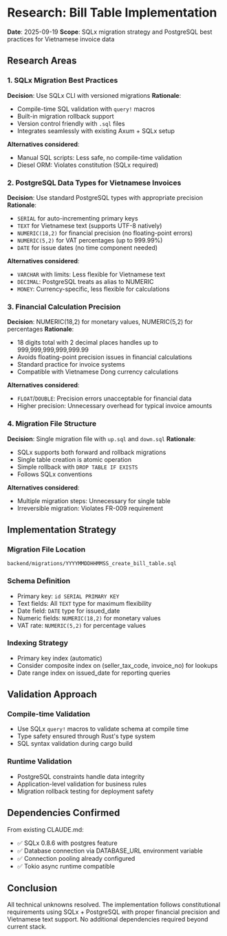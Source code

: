 # Research: Bill Table Implementation

**Date**: 2025-09-19
**Scope**: SQLx migration strategy and PostgreSQL best practices for Vietnamese invoice data

## Research Areas

### 1. SQLx Migration Best Practices

**Decision**: Use SQLx CLI with versioned migrations
**Rationale**:
- Compile-time SQL validation with `query!` macros
- Built-in migration rollback support
- Version control friendly with `.sql` files
- Integrates seamlessly with existing Axum + SQLx setup

**Alternatives considered**:
- Manual SQL scripts: Less safe, no compile-time validation
- Diesel ORM: Violates constitution (SQLx required)

### 2. PostgreSQL Data Types for Vietnamese Invoices

**Decision**: Use standard PostgreSQL types with appropriate precision
**Rationale**:
- `SERIAL` for auto-incrementing primary keys
- `TEXT` for Vietnamese text (supports UTF-8 natively)
- `NUMERIC(18,2)` for financial precision (no floating-point errors)
- `NUMERIC(5,2)` for VAT percentages (up to 999.99%)
- `DATE` for issue dates (no time component needed)

**Alternatives considered**:
- `VARCHAR` with limits: Less flexible for Vietnamese text
- `DECIMAL`: PostgreSQL treats as alias to NUMERIC
- `MONEY`: Currency-specific, less flexible for calculations

### 3. Financial Calculation Precision

**Decision**: NUMERIC(18,2) for monetary values, NUMERIC(5,2) for percentages
**Rationale**:
- 18 digits total with 2 decimal places handles up to 999,999,999,999,999.99
- Avoids floating-point precision issues in financial calculations
- Standard practice for invoice systems
- Compatible with Vietnamese Dong currency calculations

**Alternatives considered**:
- `FLOAT`/`DOUBLE`: Precision errors unacceptable for financial data
- Higher precision: Unnecessary overhead for typical invoice amounts

### 4. Migration File Structure

**Decision**: Single migration file with `up.sql` and `down.sql`
**Rationale**:
- SQLx supports both forward and rollback migrations
- Single table creation is atomic operation
- Simple rollback with `DROP TABLE IF EXISTS`
- Follows SQLx conventions

**Alternatives considered**:
- Multiple migration steps: Unnecessary for single table
- Irreversible migration: Violates FR-009 requirement

## Implementation Strategy

### Migration File Location
```
backend/migrations/YYYYMMDDHHMMSS_create_bill_table.sql
```

### Schema Definition
- Primary key: `id SERIAL PRIMARY KEY`
- Text fields: All `TEXT` type for maximum flexibility
- Date field: `DATE` type for issued_date
- Numeric fields: `NUMERIC(18,2)` for monetary values
- VAT rate: `NUMERIC(5,2)` for percentage values

### Indexing Strategy
- Primary key index (automatic)
- Consider composite index on (seller_tax_code, invoice_no) for lookups
- Date range index on issued_date for reporting queries

## Validation Approach

### Compile-time Validation
- Use SQLx `query!` macros to validate schema at compile time
- Type safety ensured through Rust's type system
- SQL syntax validation during cargo build

### Runtime Validation
- PostgreSQL constraints handle data integrity
- Application-level validation for business rules
- Migration rollback testing for deployment safety

## Dependencies Confirmed

From existing CLAUDE.md:
- ✅ SQLx 0.8.6 with postgres feature
- ✅ Database connection via DATABASE_URL environment variable
- ✅ Connection pooling already configured
- ✅ Tokio async runtime compatible

## Conclusion

All technical unknowns resolved. The implementation follows constitutional requirements using SQLx + PostgreSQL with proper financial precision and Vietnamese text support. No additional dependencies required beyond current stack.